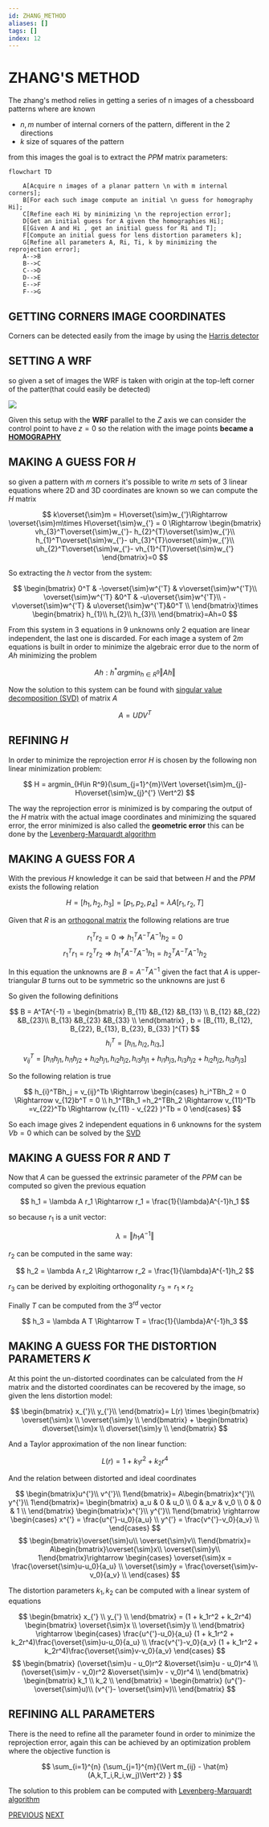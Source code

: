 ```yaml
---
id: ZHANG_METHOD
aliases: []
tags: []
index: 12
---
```


# ZHANG'S METHOD

The zhang's method relies in getting a series of n images of a chessboard patterns where are known

- $n,m$ number of internal corners of the pattern, different in the 2 directions
- $k$ size of squares of the pattern

from this images the goal is to extract the $PPM$ matrix parameters:

```mermaid
flowchart TD

	A[Acquire n images of a planar pattern \n with m internal corners];
	B[For each such image compute an initial \n guess for homography Hi];
	C[Refine each Hi by minimizing \n the reprojection error];
	D[Get an initial guess for A given the homographies Hi];
	E[Given A and Hi , get an initial guess for Ri and T];
	F[Compute an initial guess for lens distortion parameters k];
	G[Refine all parameters A, Ri, Ti, k by minimizing the reprojection error];
	A-->B
	B-->C
	C-->D
	D-->E
	E-->F
	F-->G
```

## GETTING CORNERS IMAGE COORDINATES

Corners can be detected easily from the image by using the [Harris detector](computer_vision/HARRIS_CORNER_DETECTOR.md)

## SETTING A WRF

so given a set of images the WRF is taken with origin at the top-left corner of the patter(that could easily be detected)

![](computer_vision/Pasted_image_20240222173836.png)

Given this setup with the **WRF** parallel to the $Z$ axis we can consider the control point to have $z=0$ so the relation with the image points **became a [HOMOGRAPHY](computer_vision/HOMOGRAPHY.md)**

## MAKING A GUESS FOR $H$

so given a pattern with $m$ corners it's possible to write $m$ sets of 3 linear equations where 2D and 3D coordinates are known so we can compute the $H$ matrix

$$
k\overset{\sim}m = H\overset{\sim}w_{'}\Rightarrow \overset{\sim}m\times H\overset{\sim}w_{'} = 0 \Rightarrow
\begin{bmatrix}
vh_{3}^T\overset{\sim}w_{'}- h_{2}^{T}\overset{\sim}w_{'}\\
h_{1}^T\overset{\sim}w_{'}- uh_{3}^{T}\overset{\sim}w_{'}\\
uh_{2}^T\overset{\sim}w_{'}- vh_{1}^{T}\overset{\sim}w_{'}
\end{bmatrix}=0
$$

So extracting the $h$ vector from the system:

$$
\begin{bmatrix}
0^T & -\overset{\sim}w^{'T} & v\overset{\sim}w^{'T}\\
 \overset{\sim}w^{'T} &0^T & -u\overset{\sim}w^{'T}\\
 -v\overset{\sim}w^{'T}  & u\overset{\sim}w^{'T}&0^T \\
\end{bmatrix}\times
\begin{bmatrix}
h_{1}\\
h_{2}\\
h_{3}\\
\end{bmatrix}=Ah=0
$$

From this system in 3 equations in 9 unknowns only 2 equation are linear independent, the last one is discarded.
For each image a system of $2m$ equations is built in order to minimize the algebraic error due to the norm of $Ah$ minimizing the problem

$$
Ah:
h^\ast argmin_{h \in R^9}\Vert Ah \Vert
$$

Now the solution to this system can be found with [singular value decomposition (SVD)](https://en.wikipedia.org/wiki/Singular_value_decomposition) of matrix $A$

$$
A = UDV^T
$$

## REFINING $H$

In order to minimize the reprojection error $H$ is chosen by the following non linear minimization problem:

$$
H = argmin_{H\in R^9}(\sum_{j=1}^{m}\Vert \overset{\sim}m_{j}-H\overset{\sim}w_{j}^{'} \Vert^2)
$$

The way the reprojection error is minimized is by comparing the output of the $H$ matrix with the actual image coordinates and minimizing the squared error, the error minimized is also called the **geometric error** this can be done by the [Levenberg-Marquardt algorithm](https://it.wikipedia.org/wiki/Algoritmo_di_Levenberg-Marquardt)

## MAKING A GUESS FOR $A$

With the previous $H$ knowledge it can be said that between $H$ and the $PPM$ exists the following relation

$$
H = [h_{1},h_{2},h_{3}] = [p_{1},p_{2},p_{4}] = \lambda A[r_{1},r_{2},T]
$$

Given that $R$ is an [orthogonal matrix](computer_vision/ORTHOGONAL_MATRIX.md) the following relations are true

$$
r_{1}^Tr_{2} = 0 \Rightarrow h_{1}^TA^{-T}A^{-1}h_{2} = 0
$$
$$
r_{1}^Tr_{1} =r_{2}^Tr_{2}   \Rightarrow h_{1}^TA^{-T}A^{-1}h_{1} = h_{2}^TA^{-T}A^{-1}h_{2}
$$

In this equation the unknowns are $B=A^{-T}A^{-1}$  given the fact that $A$ is upper-triangular  $B$ turns out to be symmetric so the unknowns are just $6$

So given the following definitions

$$
B = A^TA^{-1} =
\begin{bmatrix}
B_{11} &B_{12} &B_{13} \\
B_{12} &B_{22} &B_{23}\\
B_{13} &B_{23} &B_{33} \\
\end{bmatrix} , b = [B_{11}, B_{12}, B_{22}, B_{13}, B_{23}, B_{33} ]^{T}
$$
$$
h_i^T = [h_{i1},h_{i2},h_{i3},]
$$
$$
v_{ij}^T = [h_{i1}h_{j1},h_{i1}h_{j2} + h_{i2}h_{j1},h_{i2}h_{j2},h_{i3}h_{j1} + h_{i1}h_{j3},h_{i3}h_{j2} + h_{i2}h_{j2},h_{i3}h_{j3}]
$$

So the following relation is true

$$
h_{i}^TBh_j = v_{ij}^Tb \Rightarrow
\begin{cases}
h_i^TBh_2 = 0 \Rightarrow v_{12}b^T = 0 \\
h_1^TBh_1 =h_2^TBh_2 \Rightarrow v_{11}^Tb =v_{22}^Tb \Rightarrow (v_{11} - v_{22} )^Tb = 0
\end{cases}
$$

So each image gives 2 independent equations in 6 unknowns for the system $Vb = 0$ which can be solved by the [SVD](https://en.wikipedia.org/wiki/Singular_value_decomposition)

## MAKING A GUESS FOR $R$ AND $T$

Now that $A$ can be guessed the extrinsic parameter of the $PPM$ can be computed so given the previous equation

$$
h_1 = \lambda A r_1 \Rightarrow r_1 = \frac{1}{\lambda}A^{-1}h_1
$$

so because $r_1$ is a unit vector:

$$
\lambda =\Vert h_1 A^{-1}\Vert
$$

$r_2$ can be computed in the same way:

$$
h_2 = \lambda A r_2 \Rightarrow r_2 = \frac{1}{\lambda}A^{-1}h_2
$$

$r_3$ can be derived by exploiting orthogonality $r_3 = r_1 \times r_2$

Finally $T$ can be computed from the $3^{rd}$ vector

$$
h_3 = \lambda A T \Rightarrow T = \frac{1}{\lambda}A^{-1}h_3
$$

## MAKING A  GUESS FOR THE DISTORTION PARAMETERS $K$

At this point the un-distorted coordinates can be calculated from the $H$ matrix and the distorted coordinates can be recovered by the image, so given the lens distortion model:

$$
\begin{bmatrix}
x_{'}\\
y_{'}\\
\end{bmatrix}= L(r) \times
\begin{bmatrix}
\overset{\sim}x \\
\overset{\sim}y \\
\end{bmatrix} +
\begin{bmatrix}
d\overset{\sim}x \\
d\overset{\sim}y \\
\end{bmatrix}
$$

And a Taylor approximation of the non linear function:

$$
L(r) = 1 + k_{1}r^2+ k_{2}r^4
$$

And the relation between distorted and ideal coordinates

$$
\begin{bmatrix}u^{'}\\ v^{'}\\ 1\end{bmatrix}=
A\begin{bmatrix}x^{'}\\ y^{'}\\ 1\end{bmatrix}=
\begin{bmatrix}
a_u & 0 & u_0 \\
0 & a_v & v_0 \\
0 & 0 & 1 \\
\end{bmatrix}
\begin{bmatrix}x^{'}\\ y^{'}\\ 1\end{bmatrix} \rightarrow
\begin{cases}
x^{'} = \frac{u^{'}-u_0}{a_u} \\
y^{'} = \frac{v^{'}-v_0}{a_v} \\
\end{cases}
$$
$$
\begin{bmatrix}\overset{\sim}u\\ \overset{\sim}v\\ 1\end{bmatrix}=
A\begin{bmatrix}\overset{\sim}x\\ \overset{\sim}y\\ 1\end{bmatrix}\rightarrow
\begin{cases}
\overset{\sim}x = \frac{\overset{\sim}u-u_0}{a_u} \\
\overset{\sim}y = \frac{\overset{\sim}v-v_0}{a_v} \\
\end{cases}
$$

The distortion parameters $k_1,k_2$ can be computed with a linear system of equations

$$
\begin{bmatrix}
x_{'} \\
y_{'} \\
\end{bmatrix} =
(1 + k_1r^2 + k_2r^4)
\begin{bmatrix}
\overset{\sim}x \\
\overset{\sim}y \\
\end{bmatrix} \rightarrow
\begin{cases}
\frac{u^{'}-u_0}{a_u} (1 + k_1r^2 + k_2r^4)\frac{\overset{\sim}u-u_0}{a_u} \\
\frac{v^{'}-v_0}{a_v} (1 + k_1r^2 + k_2r^4)\frac{\overset{\sim}v-v_0}{a_v}
\end{cases}
$$
$$
\begin{bmatrix}
(\overset{\sim}u - u_0)r^2 &\overset{\sim}u - u_0)r^4 \\
(\overset{\sim}v - v_0)r^2 &\overset{\sim}v - v_0)r^4 \\
\end{bmatrix}
\begin{bmatrix}
k_1 \\
k_2 \\
\end{bmatrix} =
\begin{bmatrix}
(u^{'}- \overset{\sim}u)\\
(v^{'}- \overset{\sim}v)\\
\end{bmatrix}
$$

## REFINING ALL PARAMETERS

There is the need to refine all the parameter found in order to minimize the reprojection error, again this can be achieved by an optimization problem where the objective function is

$$
\sum_{i=1}^{n} {\sum_{j=1}^{m}{\Vert m_{ij} - \hat{m}(A,k,T_i,R_i,w_j)\Vert^2} }
$$

The solution to this  problem can be computed with  [Levenberg-Marquardt algorithm](https://it.wikipedia.org/wiki/Algoritmo_di_Levenberg-Marquardt)

[PREVIOUS](pages/image_formation_acquisition/CAMERA_CALIBRATION.md) [NEXT](computer_vision/image_formation_acquisition/STEREO_CAMERA_CALIBRATION.md)
